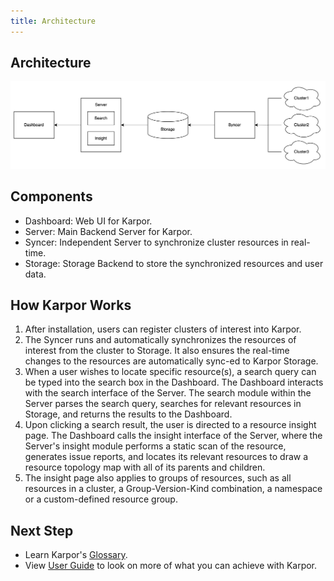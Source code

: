 ```yaml
---
title: Architecture
---
```


## Architecture

![](assets/1-architecture/flowchart.png)

## Components

-   Dashboard: Web UI for Karpor.
-   Server: Main Backend Server for Karpor.
-   Syncer: Independent Server to synchronize cluster resources in real-time.
-   Storage: Storage Backend to store the synchronized resources and user data.

## How Karpor Works

1. After installation, users can register clusters of interest into Karpor.
2. The Syncer runs and automatically synchronizes the resources of interest from the cluster to Storage. It also ensures the real-time changes to the resources are automatically sync-ed to Karpor Storage.
3. When a user wishes to locate specific resource(s), a search query can be typed into the search box in the Dashboard. The Dashboard interacts with the search interface of the Server. The search module within the Server parses the search query, searches for relevant resources in Storage, and returns the results to the Dashboard.
4. Upon clicking a search result, the user is directed to a resource insight page. The Dashboard calls the insight interface of the Server, where the Server's insight module performs a static scan of the resource, generates issue reports, and locates its relevant resources to draw a resource topology map with all of its parents and children.
5. The insight page also applies to groups of resources, such as all resources in a cluster, a Group-Version-Kind combination, a namespace or a custom-defined resource group.

## Next Step
- Learn Karpor's [Glossary](../concepts/glossary).
- View [User Guide](../user-guide/multi-cluster-management) to look on more of what you can achieve with Karpor.

